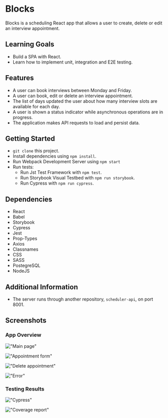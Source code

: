 # Blocks

Blocks is a scheduling React app that allows a user to create, delete or edit an interview appointment.

## Learning Goals

- Build a SPA with React.
- Learn how to implement unit, integration and E2E testing.

## Features

- A user can book interviews between Monday and Friday.
- A user can book, edit or delete an interview appointment.
- The list of days updated the user about how many interview slots are available for each day.
- A user is shown a status indicator while asynchronous operations are in progress.
- The application makes API requests to load and persist data.

## Getting Started

- `git clone` this project.
- Install dependencies using `npm install`.
- Run Webpack Development Server using `npm start`
- Run tests:
  - Run Jst Test Framework with `npm test`.
  - Run Storybook Visual Testbed with `npm run storybook`.
  - Run Cypress with `npm run cypress`.

## Dependencies

- React
- Babel
- Storybook
- Cypress
- Jest
- Prop-Types
- Axios
- Classnames
- CSS
- SASS
- PostegreSQL
- NodeJS

## Additional Information

- The server runs through another repository, `scheduler-api`, on port 8001.

## Screenshots

### App Overview

!["Main page"](https://github.com/vorotyna/scheduler/blob/master/docs/main-page.png?raw=true)

!["Appointment form"](https://github.com/vorotyna/scheduler/blob/master/docs/appointment-form.png?raw=true)

!["Delete appointment"](https://github.com/vorotyna/scheduler/blob/master/docs/delete-appointment.png?raw=true)

!["Error"](https://github.com/vorotyna/scheduler/blob/master/docs/error.png?raw=true)

### Testing Results

!["Cypress"](https://github.com/vorotyna/scheduler/blob/master/docs/cypress.png?raw=true)

!["Coverage report"](https://github.com/vorotyna/scheduler/blob/master/docs/coverage-report.png?raw=true)
